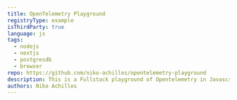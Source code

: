 ```yaml
---
title: OpenTelemetry Playground
registryType: example 
isThirdParty: true 
language: js 
tags:
  - nodejs
  - nextjs
  - postgresdb
  - browser
repo: https://github.com/niko-achilles/opentelemetry-playground
description: This is a Fullstack playground of Opentelemetry in Javascript, Javascript in Browsers and Node.js 
authors: Niko Achilles
---
```


